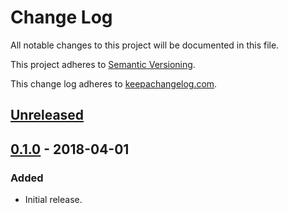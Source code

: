 # Change Log

All notable changes to this project will be documented in this file.

This project adheres to [Semantic Versioning](http://semver.org/).

This change log adheres to [keepachangelog.com](http://keepachangelog.com).

## [Unreleased]

## [0.1.0] - 2018-04-01
### Added
- Initial release.

[Unreleased]: https://github.com/yuku-t/hyperapp-hash-router/compare/v0.1.0...HEAD
[0.1.0]: https://github.com/yuku-t/hyperapp-hash-router/compare/5ecb869...v0.1.0

